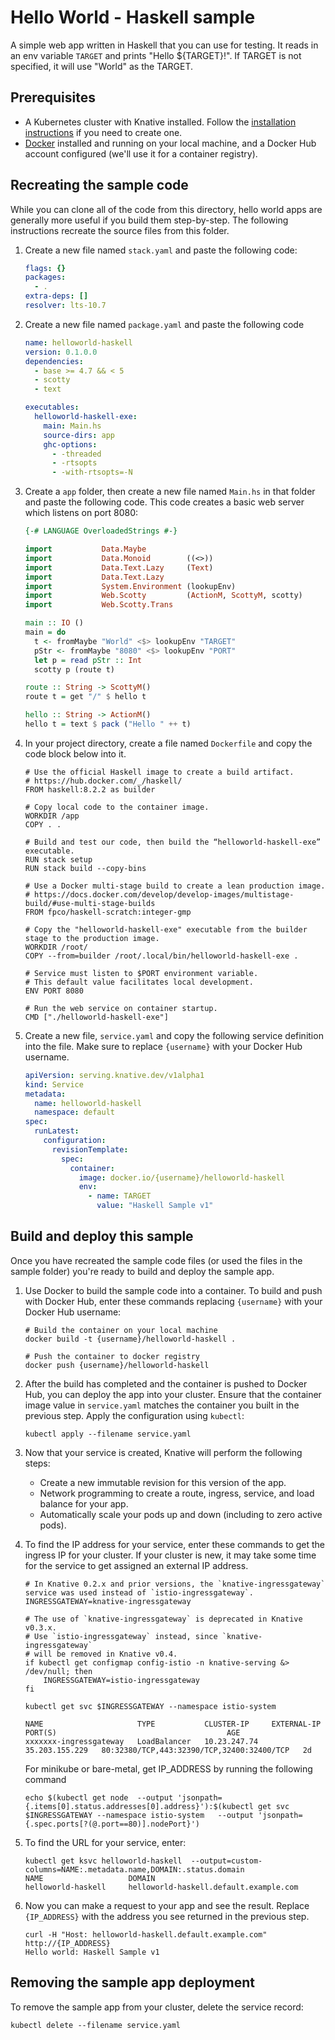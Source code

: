 # Hello World - Haskell sample

A simple web app written in Haskell that you can use for testing. It reads in an
env variable `TARGET` and prints "Hello \${TARGET}!". If TARGET is not
specified, it will use "World" as the TARGET.

## Prerequisites

- A Kubernetes cluster with Knative installed. Follow the
  [installation instructions](../../../install/README.md)
  if you need to create one.
- [Docker](https://www.docker.com) installed and running on your local machine,
  and a Docker Hub account configured (we'll use it for a container registry).

## Recreating the sample code

While you can clone all of the code from this directory, hello world apps are
generally more useful if you build them step-by-step. The following instructions
recreate the source files from this folder.

1. Create a new file named `stack.yaml` and paste the following code:

   ```yaml
   flags: {}
   packages:
     - .
   extra-deps: []
   resolver: lts-10.7
   ```

1. Create a new file named `package.yaml` and paste the following code

   ```yaml
   name: helloworld-haskell
   version: 0.1.0.0
   dependencies:
     - base >= 4.7 && < 5
     - scotty
     - text

   executables:
     helloworld-haskell-exe:
       main: Main.hs
       source-dirs: app
       ghc-options:
         - -threaded
         - -rtsopts
         - -with-rtsopts=-N
   ```

1. Create a `app` folder, then create a new file named `Main.hs` in that folder
   and paste the following code. This code creates a basic web server which
   listens on port 8080:

   ```haskell
   {-# LANGUAGE OverloadedStrings #-}

   import           Data.Maybe
   import           Data.Monoid        ((<>))
   import           Data.Text.Lazy     (Text)
   import           Data.Text.Lazy
   import           System.Environment (lookupEnv)
   import           Web.Scotty         (ActionM, ScottyM, scotty)
   import           Web.Scotty.Trans

   main :: IO ()
   main = do
     t <- fromMaybe "World" <$> lookupEnv "TARGET"
     pStr <- fromMaybe "8080" <$> lookupEnv "PORT"
     let p = read pStr :: Int
     scotty p (route t)

   route :: String -> ScottyM()
   route t = get "/" $ hello t

   hello :: String -> ActionM()
   hello t = text $ pack ("Hello " ++ t)
   ```

1. In your project directory, create a file named `Dockerfile` and copy the code
   block below into it.

   ```docker
   # Use the official Haskell image to create a build artifact.
   # https://hub.docker.com/_/haskell/
   FROM haskell:8.2.2 as builder

   # Copy local code to the container image.
   WORKDIR /app
   COPY . .

   # Build and test our code, then build the “helloworld-haskell-exe” executable.
   RUN stack setup
   RUN stack build --copy-bins

   # Use a Docker multi-stage build to create a lean production image.
   # https://docs.docker.com/develop/develop-images/multistage-build/#use-multi-stage-builds
   FROM fpco/haskell-scratch:integer-gmp

   # Copy the "helloworld-haskell-exe" executable from the builder stage to the production image.
   WORKDIR /root/
   COPY --from=builder /root/.local/bin/helloworld-haskell-exe .

   # Service must listen to $PORT environment variable.
   # This default value facilitates local development.
   ENV PORT 8080

   # Run the web service on container startup.
   CMD ["./helloworld-haskell-exe"]
   ```

1. Create a new file, `service.yaml` and copy the following service definition
   into the file. Make sure to replace `{username}` with your Docker Hub
   username.

   ```yaml
   apiVersion: serving.knative.dev/v1alpha1
   kind: Service
   metadata:
     name: helloworld-haskell
     namespace: default
   spec:
     runLatest:
       configuration:
         revisionTemplate:
           spec:
             container:
               image: docker.io/{username}/helloworld-haskell
               env:
                 - name: TARGET
                   value: "Haskell Sample v1"
   ```

## Build and deploy this sample

Once you have recreated the sample code files (or used the files in the sample
folder) you're ready to build and deploy the sample app.

1. Use Docker to build the sample code into a container. To build and push with
   Docker Hub, enter these commands replacing `{username}` with your Docker Hub
   username:

   ```shell
   # Build the container on your local machine
   docker build -t {username}/helloworld-haskell .

   # Push the container to docker registry
   docker push {username}/helloworld-haskell
   ```

1. After the build has completed and the container is pushed to Docker Hub, you
   can deploy the app into your cluster. Ensure that the container image value
   in `service.yaml` matches the container you built in the previous step. Apply
   the configuration using `kubectl`:

   ```shell
   kubectl apply --filename service.yaml
   ```

1. Now that your service is created, Knative will perform the following steps:

   - Create a new immutable revision for this version of the app.
   - Network programming to create a route, ingress, service, and load balance
     for your app.
   - Automatically scale your pods up and down (including to zero active pods).

1. To find the IP address for your service, enter these commands to get the
   ingress IP for your cluster. If your cluster is new, it may take some time
   for the service to get assigned an external IP address.

   ```shell
   # In Knative 0.2.x and prior versions, the `knative-ingressgateway` service was used instead of `istio-ingressgateway`.
   INGRESSGATEWAY=knative-ingressgateway

   # The use of `knative-ingressgateway` is deprecated in Knative v0.3.x.
   # Use `istio-ingressgateway` instead, since `knative-ingressgateway`
   # will be removed in Knative v0.4.
   if kubectl get configmap config-istio -n knative-serving &> /dev/null; then
       INGRESSGATEWAY=istio-ingressgateway
   fi

   kubectl get svc $INGRESSGATEWAY --namespace istio-system

   NAME                     TYPE           CLUSTER-IP     EXTERNAL-IP      PORT(S)                                      AGE
   xxxxxxx-ingressgateway   LoadBalancer   10.23.247.74   35.203.155.229   80:32380/TCP,443:32390/TCP,32400:32400/TCP   2d

   ```

   For minikube or bare-metal, get IP_ADDRESS by running the following command

   ```shell
   echo $(kubectl get node  --output 'jsonpath={.items[0].status.addresses[0].address}'):$(kubectl get svc $INGRESSGATEWAY --namespace istio-system   --output 'jsonpath={.spec.ports[?(@.port==80)].nodePort}')

   ```

1. To find the URL for your service, enter:

   ```
   kubectl get ksvc helloworld-haskell  --output=custom-columns=NAME:.metadata.name,DOMAIN:.status.domain
   NAME                   DOMAIN
   helloworld-haskell     helloworld-haskell.default.example.com
   ```

1. Now you can make a request to your app and see the result. Replace
   `{IP_ADDRESS}` with the address you see returned in the previous step.

   ```shell
   curl -H "Host: helloworld-haskell.default.example.com" http://{IP_ADDRESS}
   Hello world: Haskell Sample v1
   ```

## Removing the sample app deployment

To remove the sample app from your cluster, delete the service record:

```shell
kubectl delete --filename service.yaml
```
